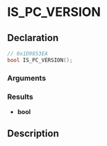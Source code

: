 # IS_PC_VERSION

## Declaration
```cpp
// 0x1D9853EA
bool IS_PC_VERSION();
```

### Arguments

### Results
- **bool**

## Description
